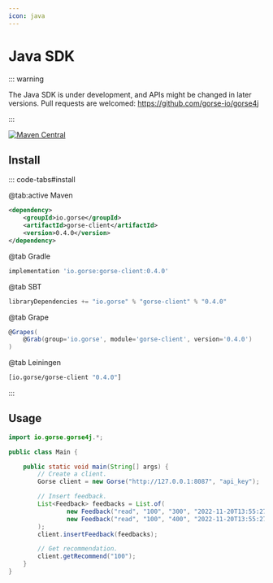 ```yaml
---
icon: java
---
```

# Java SDK

::: warning

The Java SDK is under development, and APIs might be changed in later versions. Pull requests are welcomed: https://github.com/gorse-io/gorse4j

:::

[![Maven Central](https://img.shields.io/maven-central/v/io.gorse/gorse-client)](https://mvnrepository.com/artifact/io.gorse/gorse-client)

## Install

::: code-tabs#install

@tab:active Maven

```xml
<dependency>
    <groupId>io.gorse</groupId>
    <artifactId>gorse-client</artifactId>
    <version>0.4.0</version>
</dependency>
```

@tab Gradle

```groovy
implementation 'io.gorse:gorse-client:0.4.0'
```

@tab SBT

```scala
libraryDependencies += "io.gorse" % "gorse-client" % "0.4.0"
```

@tab Grape

```groovy
@Grapes(
    @Grab(group='io.gorse', module='gorse-client', version='0.4.0')
)
```

@tab Leiningen

```clojure
[io.gorse/gorse-client "0.4.0"]
```

:::

## Usage

```java
import io.gorse.gorse4j.*;

public class Main {

    public static void main(String[] args) {
        // Create a client.
        Gorse client = new Gorse("http://127.0.0.1:8087", "api_key");

        // Insert feedback.
        List<Feedback> feedbacks = List.of(
                new Feedback("read", "100", "300", "2022-11-20T13:55:27Z"),
                new Feedback("read", "100", "400", "2022-11-20T13:55:27Z")
        );
        client.insertFeedback(feedbacks);

        // Get recommendation.
        client.getRecommend("100");
    }
}
```
